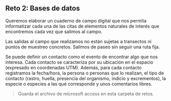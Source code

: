 ## Reto 2: Bases de datos


Queremos elaborar un cuaderno de campo digital que nos permita informatizar cada una de las citas de elementos naturales de interés que encontremos cada vez que salimos al campo. 

Las salidas al campo que realizamos no están sujetas a transectos ni puntos de muestreo concretos. Salimos de paseo sin seguir una ruta fija. 

Se puede definir un contacto como el evento de encontrar algo que nos interesa. Cada contacto se caracteriza por su ubicación en el espacio (expresado en coordenadas UTM). Además, para cada contacto registramos la fecha/hora, la persona o personas que lo realizan, el tipo de contacto (rastro, huella, presencia del organismo, indicio y excrementos), la especie o especies a las que corresponde y unos comentarios libres. 

> Guarda el archivo de microsoft access en esta carpeta de retos.